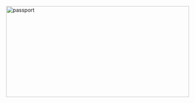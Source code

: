 <img width="495" height="246" alt="passport" src="https://github.com/user-attachments/assets/b6c04120-dcc0-4e33-bb4a-4dae7b68ce40" />
